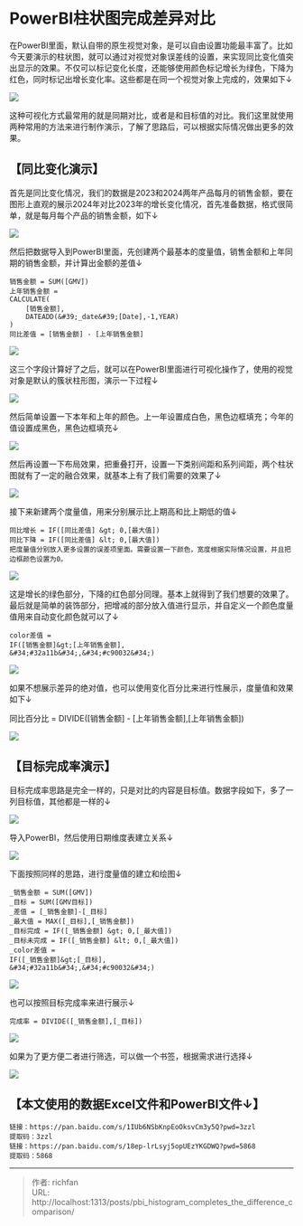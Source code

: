 # PowerBI柱状图完成差异对比


在PowerBI里面，默认自带的原生视觉对象，是可以自由设置功能最丰富了。比如今天要演示的柱状图，就可以通过对视觉对象误差线的设置，来实现同比变化值突出显示的效果。不仅可以标记变化长度，还能够使用颜色标记增长为绿色，下降为红色，同时标记出增长变化率。这些都是在同一个视觉对象上完成的，效果如下↓

![](https://jsd.cdn.zzko.cn/gh/richbridge/picx-images-hosting@master/powerbi/PBI_histogram_completes_the_difference_comparison/1.gif)

这种可视化方式最常用的就是同期对比，或者是和目标值的对比。我们这里就使用两种常用的方法来进行制作演示，了解了思路后，可以根据实际情况做出更多的效果。

## 【同比变化演示】

首先是同比变化情况，我们的数据是2023和2024两年产品每月的销售金额，要在图形上直观的展示2024年对比2023年的增长变化情况，首先准备数据，格式很简单，就是每月每个产品的销售金额，如下↓

![](https://jsd.cdn.zzko.cn/gh/richbridge/picx-images-hosting@master/powerbi/PBI_histogram_completes_the_difference_comparison/2.avif)

然后把数据导入到PowerBI里面，先创建两个最基本的度量值，销售金额和上年同期的销售金额，并计算出金额的差值↓

```dax
销售金额 = SUM([GMV])
上年销售金额 = 
CALCULATE(
    [销售金额],
    DATEADD(&#39;_date&#39;[Date],-1,YEAR)
)
同比差值 = [销售金额] - [上年销售金额]
```

![](https://jsd.cdn.zzko.cn/gh/richbridge/picx-images-hosting@master/powerbi/PBI_histogram_completes_the_difference_comparison/3.avif)

这三个字段计算好了之后，就可以在PowerBI里面进行可视化操作了，使用的视觉对象是默认的簇状柱形图，演示一下过程↓

![](https://jsd.cdn.zzko.cn/gh/richbridge/picx-images-hosting@master/powerbi/PBI_histogram_completes_the_difference_comparison/4.gif)

然后简单设置一下本年和上年的颜色。上一年设置成白色，黑色边框填充；今年的值设置成黑色，黑色边框填充↓

![](https://jsd.cdn.zzko.cn/gh/richbridge/picx-images-hosting@master/powerbi/PBI_histogram_completes_the_difference_comparison/5.gif)

然后再设置一下布局效果，把重叠打开，设置一下类别间距和系列间距，两个柱状图就有了一定的融合效果，就基本上有了我们需要的效果了↓

![](https://jsd.cdn.zzko.cn/gh/richbridge/picx-images-hosting@master/powerbi/PBI_histogram_completes_the_difference_comparison/6.gif)

接下来新建两个度量值，用来分别展示比上期高和比上期低的值↓

```dax
同比增长 = IF([同比差值] &gt; 0,[最大值])
同比下降 = IF([同比差值] &lt; 0,[最大值])
把度量值分别放入更多设置的误差项里面。需要设置一下颜色，宽度根据实际情况设置，并且把边框颜色设置为0。
```

![](https://jsd.cdn.zzko.cn/gh/richbridge/picx-images-hosting@master/powerbi/PBI_histogram_completes_the_difference_comparison/7.gif)

这是增长的绿色部分，下降的红色部分同理。基本上就得到了我们想要的效果了。最后就是简单的装饰部分，把增减的部分放入值进行显示，并自定义一个颜色度量值用来自动变化颜色就可以了↓

```dax
color差值 = 
IF([销售金额]&gt;[上年销售金额],
&#34;#32a11b&#34;,&#34;#c90032&#34;)
```

![](https://jsd.cdn.zzko.cn/gh/richbridge/picx-images-hosting@master/powerbi/PBI_histogram_completes_the_difference_comparison/8.avif)

如果不想展示差异的绝对值，也可以使用变化百分比来进行性展示，度量值和效果如下↓

同比百分比 = DIVIDE([销售金额] - [上年销售金额],[上年销售金额])

![](https://jsd.cdn.zzko.cn/gh/richbridge/picx-images-hosting@master/powerbi/PBI_histogram_completes_the_difference_comparison/9.avif)

## 【目标完成率演示】

目标完成率思路是完全一样的，只是对比的内容是目标值。数据字段如下，多了一列目标值，其他都是一样的↓

![](https://jsd.cdn.zzko.cn/gh/richbridge/picx-images-hosting@master/powerbi/PBI_histogram_completes_the_difference_comparison/10.avif)

导入PowerBI，然后使用日期维度表建立关系↓

![](https://jsd.cdn.zzko.cn/gh/richbridge/picx-images-hosting@master/powerbi/PBI_histogram_completes_the_difference_comparison/11.avif)

下面按照同样的思路，进行度量值的建立和绘图↓

```dax
_销售金额 = SUM([GMV])
_目标 = SUM([GMV目标])
_差值 = [_销售金额]-[_目标]
_最大值 = MAX([_目标],[_销售金额])
_目标完成 = IF([_销售金额] &gt; 0,[_最大值])
_目标未完成 = IF([_销售金额] &lt; 0,[_最大值])
_color差值 = 
IF([_销售金额]&gt;[_目标],
&#34;#32a11b&#34;,&#34;#c90032&#34;)
```

![](https://jsd.cdn.zzko.cn/gh/richbridge/picx-images-hosting@master/powerbi/PBI_histogram_completes_the_difference_comparison/12.avif)

也可以按照目标完成率来进行展示↓

```dax
完成率 = DIVIDE([_销售金额],[_目标])
```

![](https://jsd.cdn.zzko.cn/gh/richbridge/picx-images-hosting@master/powerbi/PBI_histogram_completes_the_difference_comparison/13.avif)

如果为了更方便二者进行筛选，可以做一个书签，根据需求进行选择↓

![](https://jsd.cdn.zzko.cn/gh/richbridge/picx-images-hosting@master/powerbi/PBI_histogram_completes_the_difference_comparison/14.gif)

## 【本文使用的数据Excel文件和PowerBI文件↓】

```dax
链接：https://pan.baidu.com/s/1IUb6NSbKnpEoOksvCm3y5Q?pwd=3zzl 
提取码：3zzl
链接：https://pan.baidu.com/s/18ep-lrLsyj5opUEzYKGDWQ?pwd=5868 
提取码：5868
```

---

> 作者: richfan  
> URL: http://localhost:1313/posts/pbi_histogram_completes_the_difference_comparison/  


